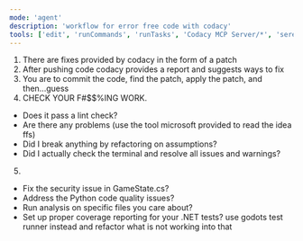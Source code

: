 ```yaml
---
mode: 'agent'
description: 'workflow for error free code with codacy'
tools: ['edit', 'runCommands', 'runTasks', 'Codacy MCP Server/*', 'serena/*', 'problems', 'testFailure', 'todos']
---
```

1. There are fixes provided by codacy in the form of a patch
2. After pushing code codacy provides a report and suggests ways to fix
3. You are to commit the code, find the patch, apply the patch, and then...guess
4. CHECK YOUR F#$$%ING WORK. 
- Does it pass a lint check?
- Are there any problems (use the tool microsoft provided to read the idea ffs)
- Did I break anything by refactoring on assumptions?
- Did I actually check the terminal and resolve all issues and warnings?
5. 
- Fix the security issue in GameState.cs?
- Address the Python code quality issues?
- Run analysis on specific files you care about?
- Set up proper coverage reporting for your .NET tests? use godots test runner instead and refactor what is not working into that